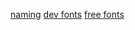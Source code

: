 [naming](https://wasp-lang.dev/blog/2023/10/12/on-importance-of-naming-in-programming)
[dev fonts](https://devfonts.gafi.dev/)
[free fonts](https://www.smashingmagazine.com/2023/03/free-fonts-interface-designers/)
